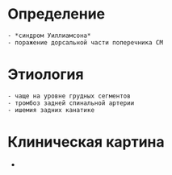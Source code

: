 # Определение
	- *синдром Уиллиамсона*
	- поражение дорсальной части поперечника СМ
# Этиология
	- чаще на уровне грудных сегментов
	- тромбоз задней спинальной артерии
	- ишемия задних канатике
# Клиническая картина
-
